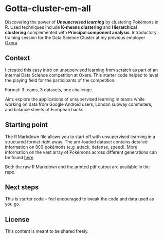 # Gotta-cluster-em-all
Discovering the power of ***Unsupervised learning*** by clustering Pokémons in R. Used techniques include **K-means clustering** and **Hierarchical clustering** complemented with **Principal component analysis**. Introductory training session for the Data Science Cluster at my previous employer [Oxera](https://www.oxera.com/).

## Context
I created this easy intro on unsupervised learning from scratch as part of an internal Data Science competition at Oxera. This starter code helped to level the playing field for the participants of the competition.

Format: 3 teams, 3 datasets, one challenge.

Aim: explore the applications of unsupervised learning in teams while working on data from Google Android users, London subway commuters, and balance sheets of European banks. 

## Starting point
The R Markdown file allows you to start off with unsupervised learning in a structured format right away. The pre-loaded dataset contains detailed information on 800 pokémons (e.g. attack, defense, speed). More information on the vast array of Pokémons across different generations can be found [here](https://en.wikipedia.org/wiki/List_of_Pok%C3%A9mon).

Both the raw R Markdown and the printed pdf output are available in the repo.

## Next steps
 This is starter code – feel encouraged to tweak the code and data used as you go.

## License
This content is meant to be shared freely. 
